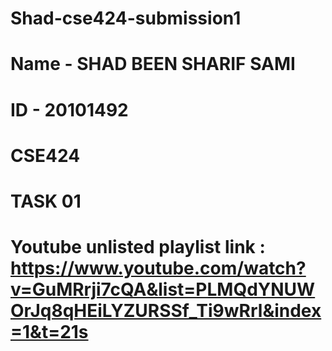 # Shad-cse424-submission1
# Name - SHAD BEEN SHARIF SAMI
# ID - 20101492
# CSE424

# TASK 01 
# Youtube unlisted playlist link : https://www.youtube.com/watch?v=GuMRrji7cQA&list=PLMQdYNUWOrJq8qHEiLYZURSSf_Ti9wRrl&index=1&t=21s
